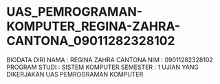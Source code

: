 # UAS_PEMROGRAMAN-KOMPUTER_REGINA-ZAHRA-CANTONA_09011282328102
BIODATA DIRI
NAMA : REGINA ZAHRA CANTONA NIM : 09011282328102 PROGRAM STUDI : SISTEM KOMPUTER SEMESTER : 1
UJIAN YANG DIKERJAKAN
UAS PEMROGRAMAN KOMPUTER

